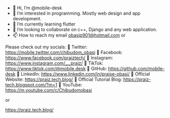 - 👋 Hi, I’m @mobile-desk
- 👀 I’m interested in programming. Mostly web design and app development.
- 🌱 I’m currently learning flutter
- 💞️ I’m looking to collaborate on c++, Django and any web application.
- 📫 How to reach my email obasip901@hotmail.com 
or

Please check out my socials:
🖤 Twitter: https://mobile.twitter.com/chibudom_obasi
🖤 Facebook: https://www.facebook.com/praiztech/
🖤 Instagram: https://www.instagram.com/_._praiz/
🖤 TikTok: https://www.tiktok.com/@mobile.desk
🖤 GitHub: https://github.com/mobile-desk
🖤 LinkedIn: https://www.linkedin.com/in/praise-obasi/
🖤 Official Website: https://praiz.tech.blog/
🖤 Official Tutorial Blog: https://praiz-tech.blogspot.com/?m=1
🖤 YouTube: https://m.youtube.com/c/Chibudomobasi

or

https://praiz.tech.blog/

<!---
mobile-desk/mobile-desk is a ✨ special ✨ repository because its `README.md` (this file) appears on your GitHub profile.
You can click the Preview link to take a look at your changes.
--->
